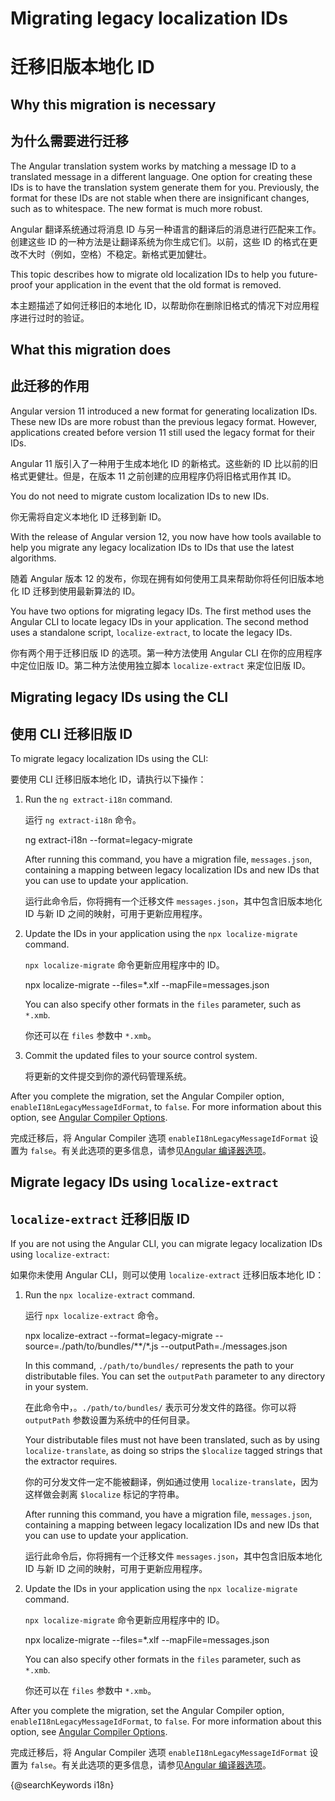 # Migrating legacy localization IDs

# 迁移旧版本地化 ID

## Why this migration is necessary

## 为什么需要进行迁移

The Angular translation system works by matching a message ID to a translated message in a different language. One option for creating these IDs is to have the translation system generate them for you. Previously, the format for these IDs are not stable when there are insignificant changes, such as to whitespace. The new format is much more robust.

Angular 翻译系统通过将消息 ID 与另一种语言的翻译后的消息进行匹配来工作。创建这些 ID 的一种方法是让翻译系统为你生成它们。以前，这些 ID 的格式在更改不大时（例如，空格）不稳定。新格式更加健壮。

This topic describes how to migrate old localization IDs to help you future-proof your application in the event that the old format is removed.

本主题描述了如何迁移旧的本地化 ID，以帮助你在删除旧格式的情况下对应用程序进行过时的验证。

## What this migration does

## 此迁移的作用

Angular version 11 introduced a new format for generating localization IDs. These new IDs are more robust than the previous legacy format. However, applications created before version 11 still used the legacy format for their IDs.

Angular 11 版引入了一种用于生成本地化 ID 的新格式。这些新的 ID 比以前的旧格式更健壮。但是，在版本 11 之前创建的应用程序仍将旧格式用作其 ID。

<div class="alert is-helpful">

You do not need to migrate custom localization IDs to new IDs.

你无需将自定义本地化 ID 迁移到新 ID。

</div>

With the release of Angular version 12, you now have how tools available to help you migrate any legacy localization IDs to IDs that use the latest algorithms.

随着 Angular 版本 12 的发布，你现在拥有如何使用工具来帮助你将任何旧版本地化 ID 迁移到使用最新算法的 ID。

You have two options for migrating legacy IDs. The first method uses the Angular CLI to locate legacy IDs in your application. The second method uses a standalone script, `localize-extract`, to locate the legacy IDs.

你有两个用于迁移旧版 ID 的选项。第一种方法使用 Angular CLI 在你的应用程序中定位旧版 ID。第二种方法使用独立脚本 `localize-extract` 来定位旧版 ID。

## Migrating legacy IDs using the CLI

## 使用 CLI 迁移旧版 ID

To migrate legacy localization IDs using the CLI:

要使用 CLI 迁移旧版本地化 ID，请执行以下操作：

1. Run the `ng extract-i18n` command.

   运行 `ng extract-i18n` 命令。

   <code-example language="bash">
   ng extract-i18n --format=legacy-migrate
   </code-example>

   After running this command, you have a migration file, `messages.json`, containing a mapping between legacy localization IDs and new IDs that you can use to update your application.

   运行此命令后，你将拥有一个迁移文件 `messages.json`，其中包含旧版本地化 ID 与新 ID 之间的映射，可用于更新应用程序。

1. Update the IDs in your application using the `npx localize-migrate` command.

   `npx localize-migrate` 命令更新应用程序中的 ID。

   <code-example language="bash">
   npx localize-migrate --files=*.xlf --mapFile=messages.json
   </code-example>

   <div class="alert is-helpful">

   You can also specify other formats in the `files` parameter, such as `*.xmb`.

   你还可以在 `files` 参数中 `*.xmb`。

   </div>

1. Commit the updated files to your source control system.

   将更新的文件提交到你的源代码管理系统。

After you complete the migration, set the Angular Compiler option, `enableI18nLegacyMessageIdFormat`, to `false`. For more information about this option, see [Angular Compiler Options](/guide/angular-compiler-options#enablei18nlegacymessageidformat).

完成迁移后，将 Angular Compiler 选项 `enableI18nLegacyMessageIdFormat` 设置为 `false`。有关此选项的更多信息，请参见[Angular 编译器选项](/guide/angular-compiler-options#enablei18nlegacymessageidformat)。

## Migrate legacy IDs using `localize-extract`

## `localize-extract` 迁移旧版 ID

If you are not using the Angular CLI, you can migrate legacy localization IDs using `localize-extract`:

如果你未使用 Angular CLI，则可以使用 `localize-extract` 迁移旧版本地化 ID：

1. Run the `npx localize-extract` command.

   运行 `npx localize-extract` 命令。

   <code-example language="bash">
   npx localize-extract --format=legacy-migrate --source=./path/to/bundles/**/*.js --outputPath=./messages.json
   </code-example>

   In this command, `./path/to/bundles/` represents the path to your distributable files. You can set the `outputPath` parameter to any directory in your system.

   在此命令中，。`./path/to/bundles/` 表示可分发文件的路径。你可以将 `outputPath` 参数设置为系统中的任何目录。

   <div class="alert is-helpful">

   Your distributable files must not have been translated, such as by using `localize-translate`, as doing so strips the `$localize` tagged strings that the extractor requires.

   你的可分发文件一定不能被翻译，例如通过使用 `localize-translate`，因为这样做会剥离 `$localize` 标记的字符串。

   </div>

   After running this command, you have a migration file, `messages.json`, containing a mapping between legacy localization IDs and new IDs that you can use to update your application.

   运行此命令后，你将拥有一个迁移文件 `messages.json`，其中包含旧版本地化 ID 与新 ID 之间的映射，可用于更新应用程序。

1. Update the IDs in your application using the `npx localize-migrate` command.

   `npx localize-migrate` 命令更新应用程序中的 ID。

   <code-example language="bash">
   npx localize-migrate --files=*.xlf --mapFile=messages.json
   </code-example>

   <div class="alert is-helpful">

   You can also specify other formats in the `files` parameter, such as `*.xmb`.

   你还可以在 `files` 参数中 `*.xmb`。

   </div>

After you complete the migration, set the Angular Compiler option, `enableI18nLegacyMessageIdFormat`, to `false`. For more information about this option, see [Angular Compiler Options](/guide/angular-compiler-options#enablei18nlegacymessageidformat).

完成迁移后，将 Angular Compiler 选项 `enableI18nLegacyMessageIdFormat` 设置为 `false`。有关此选项的更多信息，请参见[Angular 编译器选项](/guide/angular-compiler-options#enablei18nlegacymessageidformat)。

{@searchKeywords i18n}
